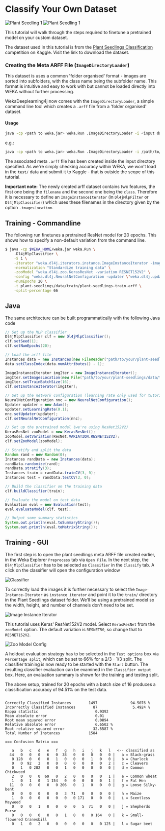 # Classify Your Own Dataset
  
![Plant Seedling 1](../img/plant-seedlings/0ac0f0a66.png)
![Plant Seedling 1](../img/plant-seedlings/3affdd752.png)

This tutorial will walk through the steps required to finetune a pretrained model on your custom dataset.

The dataset used in this tutorial is from the [Plant Seedlings Classification](https://www.kaggle.com/c/plant-seedlings-classification) competition on Kaggle. Visit the link to download the dataset.

### Creating the Meta ARFF File (`ImageDirectoryLoader`)
This dataset is uses a common 'folder organised' format - images are sorted into subfolders, with the class name being the subfolder name. This format is intuitive and easy to work with but cannot be loaded directly into WEKA without further processing.

WekaDeeplearning4j now comes with the `ImageDirectoryLoader`, a simple command line tool which creates a `.arff` file from a 'folder organised' dataset.

#### Usage
```bash
java -cp <path to weka.jar> weka.Run .ImageDirectoryLoader -i <input dataset path> -name <output arff filename>
```
e.g.:
```bash
java -cp <path to weka.jar> weka.Run .ImageDirectoryLoader -i /path/to/plant-seedlings/data/train -name plant-seedlings-train.arff
```

The associated meta `.arff` file has been created inside the input directory specified. As we're simply checking accuracy within WEKA, we won't load in the `test/` data and submit it to Kaggle - that is outside the scope of this tutorial.

**Important note:** The newly created arff dataset contains two features, the first one being the `filename` and the second one being the `class`. Therefore it is necessary to define an `ImageInstanceIterator` (in `Dl4jMlpFilter` or `Dl4jMlpClassifier`) which uses these filenames in the directory given by the option `-imagesLocation`.

## Training - Commandline
The following run finetunes a pretrained ResNet model for 20 epochs. This shows how to specify a non-default variation from the command line.
```bash
$ java -cp $WEKA_HOME/weka.jar weka.Run \
    .Dl4jMlpClassifier \
    -S 1 \
    -iterator "weka.dl4j.iterators.instance.ImageInstanceIterator -imagesLocation plant-seedlings/data/train -bs 16" \
    -normalization "Standardize training data" \
    -zooModel "weka.dl4j.zoo.KerasResNet -variation RESNET152V2" \
    -config "weka.dl4j.NeuralNetConfiguration -updater \"weka.dl4j.updater.Adam -lr 0.1\"" \
    -numEpochs 20 \
    -t plant-seedlings/data/train/plant-seedlings-train.arff \
    -split-percentage 66
```

## Java
The same architecture can be built programmatically with the following Java code

```java
// Set up the MLP classifier
Dl4jMlpClassifier clf = new Dl4jMlpClassifier();
clf.setSeed(1);
clf.setNumEpochs(20);

// Load the arff file
Instances data = new Instances(new FileReader("path/to/your/plant-seedlings/data/train/plant-seedlings-train.arff"));
data.setClassIndex(data.numAttributes() - 1);

ImageInstanceIterator imgIter = new ImageInstanceIterator();
imgIter.setImagesLocation(new File("path/to/your/plant-seedlings/data/train"));
imgIter.setTrainBatchSize(16);
clf.setInstanceIterator(imgIter);

// Set up the network configuration (learning rate only used for tutorial, will need tuning for your application)
NeuralNetConfiguration nnc = new NeuralNetConfiguration();
Updater updater = new Adam();
updater.setLearningRate(0.1);
nnc.setUpdater(updater);
clf.setNeuralNetConfiguration(nnc);

// Set up the pretrained model (we're using ResNet152V2)
KerasResNet zooModel = new KerasResNet();
zooModel.setVariation(ResNet.VARIATION.RESNET152V2);
clf.setZooModel(zooModel);

// Stratify and split the data
Random rand = new Random(0);
Instances randData = new Instances(data);
randData.randomize(rand);
randData.stratify(3);
Instances train = randData.trainCV(3, 0);
Instances test = randData.testCV(3, 0);

// Build the classifier on the training data
clf.buildClassifier(train);

// Evaluate the model on test data
Evaluation eval = new Evaluation(test);
eval.evaluateModel(clf, test);

// Output some summary statistics
System.out.println(eval.toSummaryString());
System.out.println(eval.toMatrixString());
```

## Training - GUI

The first step is to open the plant seedlings meta ARFF file created earlier, in the Weka Explorer `Preprocess` tab via `Open File`. 
In the next step, the `Dl4jMlpClassifier` has to be selected as `Classifier` in the `Classify` tab. A click on the classifier will open the configuration window

![Classifier](../img/gui/mlp-classifier.png)

To correctly load the images it is further necessary to select the `Image-Instance-Iterator` as `instance iterator` and point it to the `train/` directory in the Plant Seedlings dataset folder.
We'll be using a pretrained model so the width, height, and number of channels don't need to be set. 

![Image Instance Iterator](../img/gui/train-your-own-iii.png)

This tutorial uses Keras' ResNet152V2 model. Select `KerasResNet` from the `zooModel` option.
The default variation is `RESNET50`, so change that to `RESNET152V2`.

![Zoo Model Config](../img/gui/train-your-own-zooModel.png)

A holdout evaluation strategy has to be selected in the `Test options` box via `Percentage split`, which can be set to 66% for a 2/3 - 1/3 split. The classifier training is now ready to be started with the `Start` button. The resulting classifier evaluation can be examined in the `Classifier output` box. Here, an evaluation summary is shown for the training and testing split. 

The above setup, trained for 20 epochs with a batch size of 16 produces a classification accuracy of 94.51% on the
 test data.

```text

Correctly Classified Instances        1497               94.5076 %
Incorrectly Classified Instances        87                5.4924 %
Kappa statistic                          0.9392
Mean absolute error                      0.01  
Root mean squared error                  0.0894
Relative absolute error                  6.6502 %
Root relative squared error             32.5587 %
Total Number of Instances             1584     

=== Confusion Matrix ===

   a   b   c   d   e   f   g   h   i   j   k   l   <-- classified as
  44   0   0   0   6   0  38   0   0   0   0   0 |   a = Black-grass
   0 128   0   0   0   1   0   0   0   1   0   0 |   b = Charlock
   0   0  92   2   0   0   0   0   0   0   0   2 |   c = Cleavers
   0   1   0 202   0   0   1   0   0   0   0   0 |   d = Common Chickweed
   2   0   0   0  69   0   2   0   0   0   0   1 |   e = Common wheat
   1   0   1   0   1 154   0   0   0   0   0   1 |   f = Fat Hen
  11   0   0   0   0   0 206   0   1   0   0   0 |   g = Loose Silky-bent
   0   0   0   0   0   0   3  71   0   0   0   0 |   h = Maize
   1   0   0   0   0   0   0   0 171   0   0   0 |   i = Scentless Mayweed
   0   0   0   1   0   0   0   0   5  71   0   0 |   j = Shepherds Purse
   0   0   0   0   0   0   1   0   0   0 164   0 |   k = Small-flowered Cranesbill
   0   1   0   2   0   0   0   0   0   0   0 125 |   l = Sugar beet
```